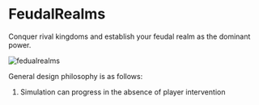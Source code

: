 # FeudalRealms

Conquer rival kingdoms and establish your feudal realm as the dominant power. 

![fedualrealms](https://user-images.githubusercontent.com/35053801/193190537-7d3e82cf-52fb-4abf-b341-ea5866cb793e.PNG)

General design philosophy is as follows:

1. Simulation can progress in the absence of player intervention
